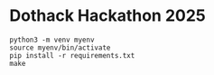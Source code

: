 # Dothack Hackathon 2025

```
python3 -m venv myenv
source myenv/bin/activate 
pip install -r requirements.txt
make
```